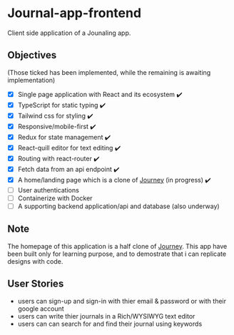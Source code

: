 # Journal-app-frontend
Client side application of a Jounaling app.

## Objectives
(Those ticked has been implemented, while the remaining is awaiting implementation)

- [x] Single page application with React and its ecosystem  :heavy_check_mark: 
- [x] TypeScript for static typing  :heavy_check_mark: 
- [x] Tailwind css for styling  :heavy_check_mark: 
- [x] Responsive/mobile-first :heavy_check_mark:
- [x] Redux for state management :heavy_check_mark:
- [x] React-quill editor for text editing :heavy_check_mark:
- [x] Routing with react-router :heavy_check_mark:
- [x] Fetch data from an api endpoint :heavy_check_mark:
- [x] A home/landing page which is a clone of [Journey](https://journey.cloud/) (in progress) :heavy_check_mark:
- [ ] User authentications
- [ ] Containerize with Docker
- [ ] A supporting backend application/api and database (also underway)

## Note
The homepage of this application is a half clone of [Journey](https://journey.cloud/). This app have been built only for learning purpose, and to demostrate that i can replicate designs with code.

## User Stories

- users can sign-up and sign-in with thier email & password or with their google account
- users can write thier journals in a Rich/WYSIWYG text editor
- users can can search for and find their journal using keywords
